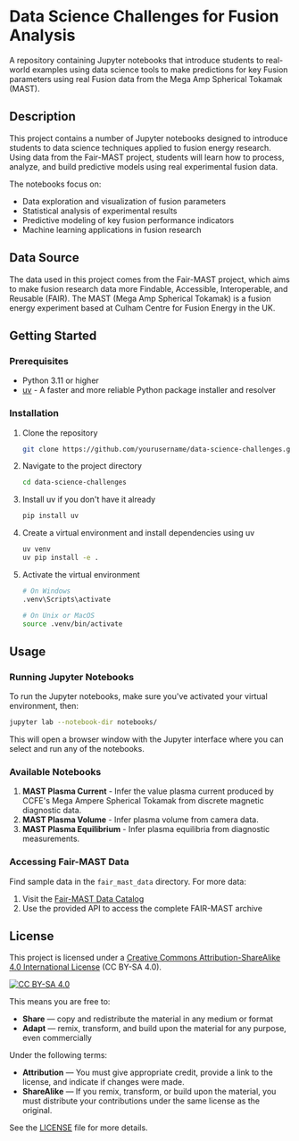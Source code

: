 # Data Science Challenges for Fusion Analysis

A repository containing Jupyter notebooks that introduce students to real-world examples using data science tools to make predictions for key Fusion parameters using real Fusion data from the Mega Amp Spherical Tokamak (MAST).

## Description

This project contains a number of Jupyter notebooks designed to introduce students to data science techniques applied to fusion energy research. Using data from the Fair-MAST project, students will learn how to process, analyze, and build predictive models using real experimental fusion data.

The notebooks focus on:

- Data exploration and visualization of fusion parameters
- Statistical analysis of experimental results
- Predictive modeling of key fusion performance indicators
- Machine learning applications in fusion research

## Data Source

The data used in this project comes from the Fair-MAST project, which aims to make fusion research data more Findable, Accessible, Interoperable, and Reusable (FAIR). The MAST (Mega Amp Spherical Tokamak) is a fusion energy experiment based at Culham Centre for Fusion Energy in the UK.

## Getting Started

### Prerequisites

- Python 3.11 or higher
- [uv](https://github.com/astral-sh/uv) - A faster and more reliable Python package installer and resolver

### Installation

1. Clone the repository

   ```bash
   git clone https://github.com/yourusername/data-science-challenges.git
   ```

2. Navigate to the project directory

   ```bash
   cd data-science-challenges
   ```

3. Install uv if you don't have it already

   ```bash
   pip install uv
   ```

4. Create a virtual environment and install dependencies using uv

   ```bash
   uv venv
   uv pip install -e .
   ```

5. Activate the virtual environment

   ```bash
   # On Windows
   .venv\Scripts\activate

   # On Unix or MacOS
   source .venv/bin/activate
   ```

## Usage

### Running Jupyter Notebooks

To run the Jupyter notebooks, make sure you've activated your virtual environment, then:

```bash
jupyter lab --notebook-dir notebooks/
```

This will open a browser window with the Jupyter interface where you can select and run any of the notebooks.

### Available Notebooks

1. **MAST Plasma Current** - Infer the value plasma current produced by CCFE's Mega Ampere Spherical Tokamak from discrete magnetic diagnostic data.
2. **MAST Plasma Volume** - Infer plasma volume from camera data.
3. **MAST Plasma Equilibrium** - Infer plasma equilibria from diagnostic measurements.

### Accessing Fair-MAST Data

Find sample data in the `fair_mast_data` directory. For more data:

1. Visit the [Fair-MAST Data Catalog](https://mastapp.site/)
2. Use the provided API to access the complete FAIR-MAST archive

## License

This project is licensed under a [Creative Commons Attribution-ShareAlike 4.0 International License](https://creativecommons.org/licenses/by-sa/4.0/deed.en) (CC BY-SA 4.0).

[![CC BY-SA 4.0](https://i.creativecommons.org/l/by-sa/4.0/88x31.png)](https://creativecommons.org/licenses/by-sa/4.0/)

This means you are free to:

- **Share** — copy and redistribute the material in any medium or format
- **Adapt** — remix, transform, and build upon the material for any purpose, even commercially

Under the following terms:

- **Attribution** — You must give appropriate credit, provide a link to the license, and indicate if changes were made.
- **ShareAlike** — If you remix, transform, or build upon the material, you must distribute your contributions under the same license as the original.

See the [LICENSE](LICENSE) file for more details.
